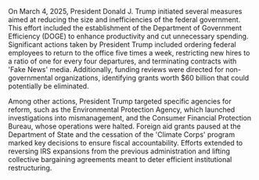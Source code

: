 On March 4, 2025, President Donald J. Trump initiated several measures aimed at reducing the size and inefficiencies of the federal government. This effort included the establishment of the Department of Government Efficiency (DOGE) to enhance productivity and cut unnecessary spending. Significant actions taken by President Trump included ordering federal employees to return to the office five times a week, restricting new hires to a ratio of one for every four departures, and terminating contracts with 'Fake News' media. Additionally, funding reviews were directed for non-governmental organizations, identifying grants worth $60 billion that could potentially be eliminated.

Among other actions, President Trump targeted specific agencies for reform, such as the Environmental Protection Agency, which launched investigations into mismanagement, and the Consumer Financial Protection Bureau, whose operations were halted. Foreign aid grants paused at the Department of State and the cessation of the 'Climate Corps' program marked key decisions to ensure fiscal accountability. Efforts extended to reversing IRS expansions from the previous administration and lifting collective bargaining agreements meant to deter efficient institutional restructuring.
